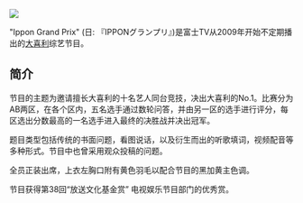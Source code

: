 ![](https://i.imgur.com/ilO4O4R.jpg)

"Ippon Grand Prix" (日: 『IPPONグランプリ』)是富士TV从2009年开始不定期播出的[大喜利](大喜利)综艺节目。

## 简介


节目的主题为邀请擅长大喜利的十名艺人同台竞技，决出大喜利的No.1。比赛分为AB两区，在各个区内，五名选手通过数轮问答，并由另一区的选手进行评分，每区选出分数最高的一名选手进入最终的决胜战并决出冠军。

题目类型包括传统的书面问题，看图说话，以及衍生而出的听歌填词，视频配音等多种形式。节目中也曾采用观众投稿的问题。

全员正装出席，上衣左胸口附有黄色羽毛以配合节目的黑加黄主色调。

节目获得第38回“放送文化基金赏” 电视娱乐节目部门的优秀赏。
